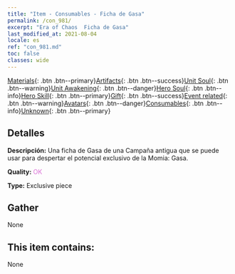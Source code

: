 ```yaml
---
title: "Item - Consumables - Ficha de Gasa"
permalink: /con_981/
excerpt: "Era of Chaos  Ficha de Gasa"
last_modified_at: 2021-08-04
locale: es
ref: "con_981.md"
toc: false
classes: wide
---
```

 [Materials](/ItemsES/){: .btn .btn--primary}[Artifacts](/ItemsES/Artifacts/){: .btn .btn--success}[Unit Soul](/ItemsES/UnitSoul/){: .btn .btn--warning}[Unit Awakening](/ItemsES/UnitAwakening/){: .btn .btn--danger}[Hero Soul](/ItemsES/HeroSoul/){: .btn .btn--info}[Hero Skill](/ItemsES/HeroSkill/){: .btn .btn--primary}[Gift](/ItemsES/Gift/){: .btn .btn--success}[Event related](/ItemsES/Events/){: .btn .btn--warning}[Avatars](/ItemsES/Avatars/){: .btn .btn--danger}[Consumables](/ItemsES/Consumables/){: .btn .btn--info}[Unknown](/ItemsES/Unknown/){: .btn .btn--primary}

## Detalles
 **Descripción:** Una ficha de Gasa de una Campaña antigua que se puede usar para despertar el potencial exclusivo de la Momia: Gasa.

 **Quality:** <span style="color: #DA70D6">OK</span>

 **Type:** Exclusive piece

## Gather

  None

## This item contains:

  None

